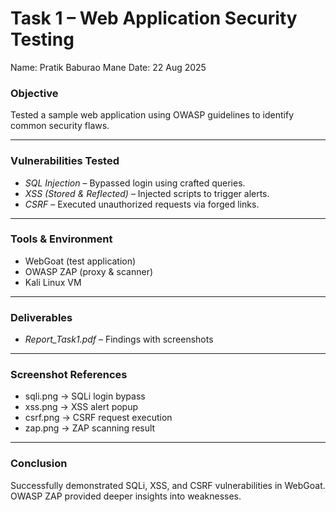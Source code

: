 # Task 1 – Web Application Security Testing
Name: Pratik Baburao Mane
Date: 22 Aug 2025
### Objective

Tested a sample web application using OWASP guidelines to identify common security flaws.

---

### Vulnerabilities Tested

* *SQL Injection* – Bypassed login using crafted queries.
* *XSS (Stored & Reflected)* – Injected scripts to trigger alerts.
* *CSRF* – Executed unauthorized requests via forged links.

---

### Tools & Environment

* WebGoat (test application)
* OWASP ZAP (proxy & scanner)
* Kali Linux VM

---

### Deliverables

* *Report\_Task1.pdf* – Findings with screenshots

---

### Screenshot References

* sqli.png → SQLi login bypass
* xss.png → XSS alert popup
* csrf.png → CSRF request execution
* zap.png → ZAP scanning result

---

### Conclusion

Successfully demonstrated SQLi, XSS, and CSRF vulnerabilities in WebGoat. OWASP ZAP provided deeper insights into weaknesses.
